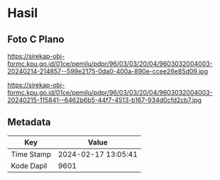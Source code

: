 # Hasil

## Foto C Plano

https://sirekap-obj-formc.kpu.go.id/01ce/pemilu/pdpr/96/03/03/20/04/9603032004003-20240214-214857--599e2175-0da0-400a-890e-ccee26e85d09.jpg

https://sirekap-obj-formc.kpu.go.id/01ce/pemilu/pdpr/96/03/03/20/04/9603032004003-20240215-115841--6462b6b5-44f7-4513-b167-934d0cfd2cb7.jpg


## Metadata

| Key        | Value               |
| ---------- | ------------------- |
| Time Stamp | 2024-02-17 13:05:41 |
| Kode Dapil | 9601                |




